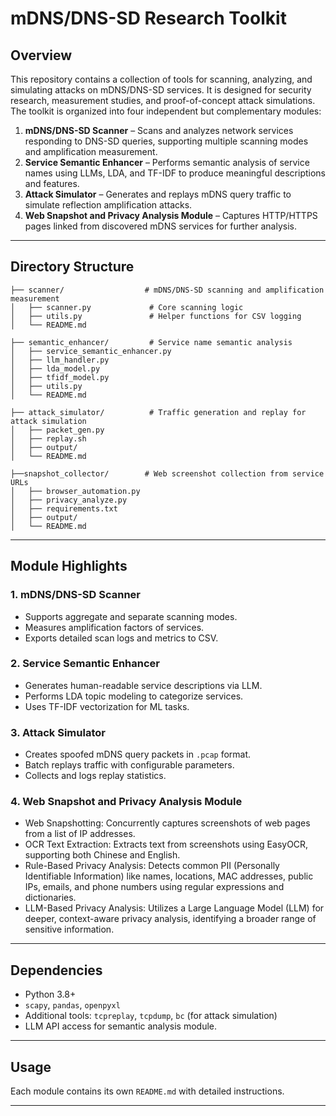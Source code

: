 
# mDNS/DNS-SD Research Toolkit

## Overview

This repository contains a collection of tools for scanning, analyzing, and simulating attacks on mDNS/DNS-SD services.
It is designed for security research, measurement studies, and proof-of-concept attack simulations.
The toolkit is organized into four independent but complementary modules:

1. **mDNS/DNS-SD Scanner** – Scans and analyzes network services responding to DNS-SD queries, supporting multiple scanning modes and amplification measurement.
2. **Service Semantic Enhancer** – Performs semantic analysis of service names using LLMs, LDA, and TF-IDF to produce meaningful descriptions and features.
3. **Attack Simulator** – Generates and replays mDNS query traffic to simulate reflection amplification attacks.
4. **Web Snapshot and Privacy Analysis Module** – Captures HTTP/HTTPS pages linked from discovered mDNS services for further analysis.

---

## Directory Structure

```
├── scanner/                  # mDNS/DNS-SD scanning and amplification measurement
│   ├── scanner.py             # Core scanning logic
│   ├── utils.py               # Helper functions for CSV logging
│   └── README.md

├── semantic_enhancer/         # Service name semantic analysis
│   ├── service_semantic_enhancer.py
│   ├── llm_handler.py
│   ├── lda_model.py
│   ├── tfidf_model.py
│   ├── utils.py
│   └── README.md

├── attack_simulator/          # Traffic generation and replay for attack simulation
│   ├── packet_gen.py
│   ├── replay.sh
│   ├── output/
│   └── README.md

├──snapshot_collector/        # Web screenshot collection from service URLs
│   ├── browser_automation.py   
│   ├── privacy_analyze.py      
│   ├── requirements.txt        
│   ├── output/                 
│   └── README.md               
```

---

## Module Highlights

### **1. mDNS/DNS-SD Scanner**

* Supports aggregate and separate scanning modes.
* Measures amplification factors of services.
* Exports detailed scan logs and metrics to CSV.

### **2. Service Semantic Enhancer**

* Generates human-readable service descriptions via LLM.
* Performs LDA topic modeling to categorize services.
* Uses TF-IDF vectorization for ML tasks.

### **3. Attack Simulator**

* Creates spoofed mDNS query packets in `.pcap` format.
* Batch replays traffic with configurable parameters.
* Collects and logs replay statistics.

### **4. Web Snapshot and Privacy Analysis Module**

* Web Snapshotting: Concurrently captures screenshots of web pages from a list of IP addresses.
* OCR Text Extraction: Extracts text from screenshots using EasyOCR, supporting both Chinese and English.
* Rule-Based Privacy Analysis: Detects common PII (Personally Identifiable Information) like names, locations, MAC addresses, public IPs, emails, and phone numbers using regular expressions and dictionaries.
* LLM-Based Privacy Analysis: Utilizes a Large Language Model (LLM) for deeper, context-aware privacy analysis, identifying a broader range of sensitive information.

---

## Dependencies

* Python 3.8+
* `scapy`, `pandas`, `openpyxl`
* Additional tools: `tcpreplay`, `tcpdump`, `bc` (for attack simulation)
* LLM API access for semantic analysis module.

---

## Usage
Each module contains its own `README.md` with detailed instructions.

---
